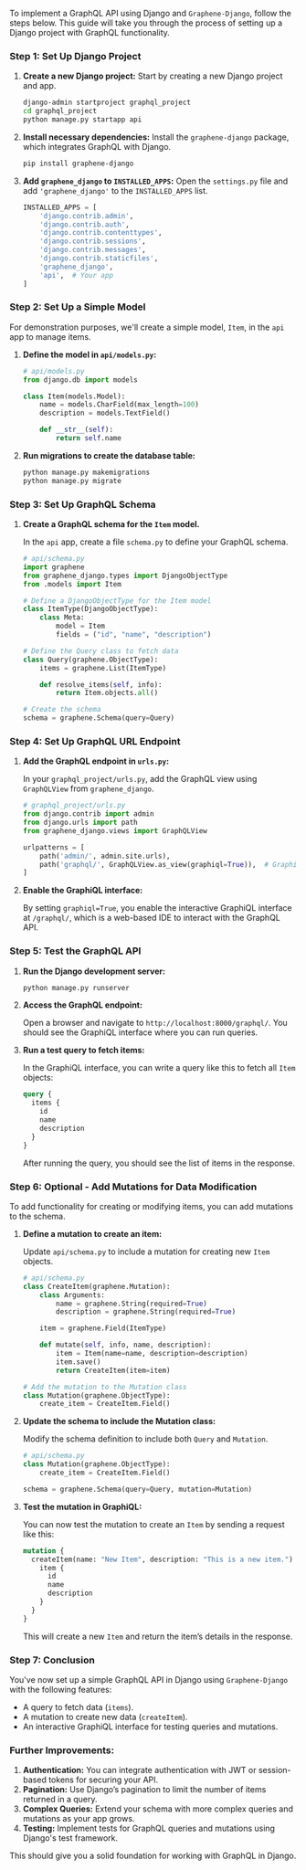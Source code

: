 To implement a GraphQL API using Django and `Graphene-Django`, follow the steps below. This guide will take you through the process of setting up a Django project with GraphQL functionality.

### **Step 1: Set Up Django Project**

1. **Create a new Django project:**
   Start by creating a new Django project and app.

   ```bash
   django-admin startproject graphql_project
   cd graphql_project
   python manage.py startapp api
   ```

2. **Install necessary dependencies:**
   Install the `graphene-django` package, which integrates GraphQL with Django.

   ```bash
   pip install graphene-django
   ```

3. **Add `graphene_django` to `INSTALLED_APPS`:**
   Open the `settings.py` file and add `'graphene_django'` to the `INSTALLED_APPS` list.

   ```python
   INSTALLED_APPS = [
       'django.contrib.admin',
       'django.contrib.auth',
       'django.contrib.contenttypes',
       'django.contrib.sessions',
       'django.contrib.messages',
       'django.contrib.staticfiles',
       'graphene_django',
       'api',  # Your app
   ]
   ```

### **Step 2: Set Up a Simple Model**

For demonstration purposes, we'll create a simple model, `Item`, in the `api` app to manage items.

1. **Define the model in `api/models.py`:**

   ```python
   # api/models.py
   from django.db import models

   class Item(models.Model):
       name = models.CharField(max_length=100)
       description = models.TextField()

       def __str__(self):
           return self.name
   ```

2. **Run migrations to create the database table:**

   ```bash
   python manage.py makemigrations
   python manage.py migrate
   ```

### **Step 3: Set Up GraphQL Schema**

1. **Create a GraphQL schema for the `Item` model.**

   In the `api` app, create a file `schema.py` to define your GraphQL schema.

   ```python
   # api/schema.py
   import graphene
   from graphene_django.types import DjangoObjectType
   from .models import Item

   # Define a DjangoObjectType for the Item model
   class ItemType(DjangoObjectType):
       class Meta:
           model = Item
           fields = ("id", "name", "description")

   # Define the Query class to fetch data
   class Query(graphene.ObjectType):
       items = graphene.List(ItemType)

       def resolve_items(self, info):
           return Item.objects.all()

   # Create the schema
   schema = graphene.Schema(query=Query)
   ```

### **Step 4: Set Up GraphQL URL Endpoint**

1. **Add the GraphQL endpoint in `urls.py`:**

   In your `graphql_project/urls.py`, add the GraphQL view using `GraphQLView` from `graphene_django`.

   ```python
   # graphql_project/urls.py
   from django.contrib import admin
   from django.urls import path
   from graphene_django.views import GraphQLView

   urlpatterns = [
       path('admin/', admin.site.urls),
       path('graphql/', GraphQLView.as_view(graphiql=True)),  # GraphiQL for easy querying
   ]
   ```

2. **Enable the GraphiQL interface:**

   By setting `graphiql=True`, you enable the interactive GraphiQL interface at `/graphql/`, which is a web-based IDE to interact with the GraphQL API.

### **Step 5: Test the GraphQL API**

1. **Run the Django development server:**

   ```bash
   python manage.py runserver
   ```

2. **Access the GraphQL endpoint:**

   Open a browser and navigate to `http://localhost:8000/graphql/`. You should see the GraphiQL interface where you can run queries.

3. **Run a test query to fetch items:**

   In the GraphiQL interface, you can write a query like this to fetch all `Item` objects:

   ```graphql
   query {
     items {
       id
       name
       description
     }
   }
   ```

   After running the query, you should see the list of items in the response.

### **Step 6: Optional - Add Mutations for Data Modification**

To add functionality for creating or modifying items, you can add mutations to the schema.

1. **Define a mutation to create an item:**

   Update `api/schema.py` to include a mutation for creating new `Item` objects.

   ```python
   # api/schema.py
   class CreateItem(graphene.Mutation):
       class Arguments:
           name = graphene.String(required=True)
           description = graphene.String(required=True)

       item = graphene.Field(ItemType)

       def mutate(self, info, name, description):
           item = Item(name=name, description=description)
           item.save()
           return CreateItem(item=item)

   # Add the mutation to the Mutation class
   class Mutation(graphene.ObjectType):
       create_item = CreateItem.Field()
   ```

2. **Update the schema to include the Mutation class:**

   Modify the schema definition to include both `Query` and `Mutation`.

   ```python
   # api/schema.py
   class Mutation(graphene.ObjectType):
       create_item = CreateItem.Field()

   schema = graphene.Schema(query=Query, mutation=Mutation)
   ```

3. **Test the mutation in GraphiQL:**

   You can now test the mutation to create an `Item` by sending a request like this:

   ```graphql
   mutation {
     createItem(name: "New Item", description: "This is a new item.") {
       item {
         id
         name
         description
       }
     }
   }
   ```

   This will create a new `Item` and return the item’s details in the response.

### **Step 7: Conclusion**

You've now set up a simple GraphQL API in Django using `Graphene-Django` with the following features:
- A query to fetch data (`items`).
- A mutation to create new data (`createItem`).
- An interactive GraphiQL interface for testing queries and mutations.

### **Further Improvements:**
1. **Authentication:** You can integrate authentication with JWT or session-based tokens for securing your API.
2. **Pagination:** Use Django’s pagination to limit the number of items returned in a query.
3. **Complex Queries:** Extend your schema with more complex queries and mutations as your app grows.
4. **Testing:** Implement tests for GraphQL queries and mutations using Django's test framework.

This should give you a solid foundation for working with GraphQL in Django.
